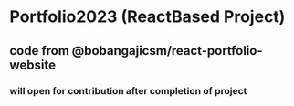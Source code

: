 # Portfolio2023 (ReactBased Project)
## code from @bobangajicsm/react-portfolio-website
### will open for  contribution after completion of project



